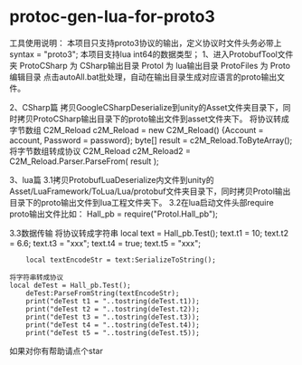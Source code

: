 # protoc-gen-lua-for-proto3
工具使用说明：
本项目只支持proto3协议的输出，定义协议时文件头务必带上syntax = "proto3";
本项目支持lua int64的数据类型；
1、进入ProtobufTool文件夹
ProtoCSharp 为 CSharp输出目录
Protol 为 lua输出目录
ProtoFiles 为 Proto编辑目录
点击autoAll.bat批处理，自动在输出目录生成对应语言的proto输出文件。

2、CSharp篇
拷贝GoogleCSharpDeserialize到unity的Asset文件夹目录下，同时拷贝ProtoCSharp输出目录下的proto输出文件到asset文件夹下。
	将协议转成字节数组
	C2M_Reload c2M_Reload = new C2M_Reload() {Account = account, Password = password};
	byte[] result = c2M_Reload.ToByteArray();
	将字节数组转成协议
                C2M_Reload c2M_Reload2 = C2M_Reload.Parser.ParseFrom( result );

3、lua篇
3.1拷贝ProtobufLuaDeserialize内文件到unity的Asset/LuaFramework/ToLua/Lua/protobuf文件夹目录下，同时拷贝Protol输出目录下的proto输出文件到lua工程文件夹下。
3.2在lua启动文件头部require proto输出文件比如：
	Hall_pb = require("Protol.Hall_pb");
	
3.3数据传输
	将协议转成字符串
	local text = Hall_pb.Test();
    	text.t1 = 10;
    	text.t2 = 6.6;
    	text.t3 = "xxx";
    	text.t4 = true;
    	text.t5 = "xxx";

    	local textEncodeStr = text:SerializeToString();

	将字符串转成协议
	local deTest = Hall_pb.Test();
    	deTest:ParseFromString(textEncodeStr);
    	print("deTest t1 = "..tostring(deTest.t1));
    	print("deTest t2 = "..tostring(deTest.t2));
    	print("deTest t3 = "..tostring(deTest.t3));
    	print("deTest t4 = "..tostring(deTest.t4));
    	print("deTest t5 = "..tostring(deTest.t5));

如果对你有帮助请点个star
